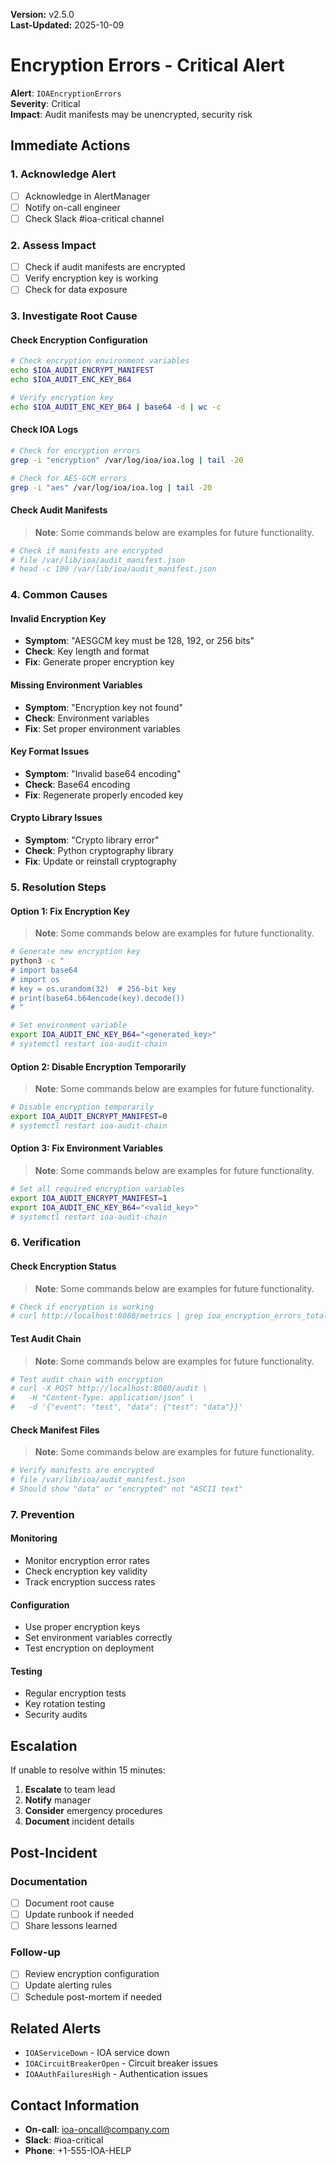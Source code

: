 **Version:** v2.5.0  
**Last-Updated:** 2025-10-09

<!-- SPDX-License-Identifier: Apache-2.0
<!-- Copyright (c) 2025 OrchIntel Systems Ltd.
<!-- https://orchintel.com | https://ioa.systems
<!--
<!-- Part of IOA Core (Open Source Edition). See LICENSE at repo root.
-->

# Encryption Errors - Critical Alert

**Alert**: `IOAEncryptionErrors`  
**Severity**: Critical  
**Impact**: Audit manifests may be unencrypted, security risk

## Immediate Actions

### 1. Acknowledge Alert
- [ ] Acknowledge in AlertManager
- [ ] Notify on-call engineer
- [ ] Check Slack #ioa-critical channel

### 2. Assess Impact
- [ ] Check if audit manifests are encrypted
- [ ] Verify encryption key is working
- [ ] Check for data exposure

### 3. Investigate Root Cause

#### Check Encryption Configuration
```bash
# Check encryption environment variables
echo $IOA_AUDIT_ENCRYPT_MANIFEST
echo $IOA_AUDIT_ENC_KEY_B64

# Verify encryption key
echo $IOA_AUDIT_ENC_KEY_B64 | base64 -d | wc -c
```

#### Check IOA Logs
```bash
# Check for encryption errors
grep -i "encryption" /var/log/ioa/ioa.log | tail -20

# Check for AES-GCM errors
grep -i "aes" /var/log/ioa/ioa.log | tail -20
```

#### Check Audit Manifests
> **Note**: Some commands below are examples for future functionality.

```bash
# Check if manifests are encrypted
# file /var/lib/ioa/audit_manifest.json
# head -c 100 /var/lib/ioa/audit_manifest.json
```

### 4. Common Causes

#### Invalid Encryption Key
- **Symptom**: "AESGCM key must be 128, 192, or 256 bits"
- **Check**: Key length and format
- **Fix**: Generate proper encryption key

#### Missing Environment Variables
- **Symptom**: "Encryption key not found"
- **Check**: Environment variables
- **Fix**: Set proper environment variables

#### Key Format Issues
- **Symptom**: "Invalid base64 encoding"
- **Check**: Base64 encoding
- **Fix**: Regenerate properly encoded key

#### Crypto Library Issues
- **Symptom**: "Crypto library error"
- **Check**: Python cryptography library
- **Fix**: Update or reinstall cryptography

### 5. Resolution Steps

#### Option 1: Fix Encryption Key
> **Note**: Some commands below are examples for future functionality.

```bash
# Generate new encryption key
python3 -c "
# import base64
# import os
# key = os.urandom(32)  # 256-bit key
# print(base64.b64encode(key).decode())
# "

# Set environment variable
export IOA_AUDIT_ENC_KEY_B64="<generated_key>"
# systemctl restart ioa-audit-chain
```

#### Option 2: Disable Encryption Temporarily
> **Note**: Some commands below are examples for future functionality.

```bash
# Disable encryption temporarily
export IOA_AUDIT_ENCRYPT_MANIFEST=0
# systemctl restart ioa-audit-chain
```

#### Option 3: Fix Environment Variables
> **Note**: Some commands below are examples for future functionality.

```bash
# Set all required encryption variables
export IOA_AUDIT_ENCRYPT_MANIFEST=1
export IOA_AUDIT_ENC_KEY_B64="<valid_key>"
# systemctl restart ioa-audit-chain
```

### 6. Verification

#### Check Encryption Status
> **Note**: Some commands below are examples for future functionality.

```bash
# Check if encryption is working
# curl http://localhost:8080/metrics | grep ioa_encryption_errors_total
```

#### Test Audit Chain
> **Note**: Some commands below are examples for future functionality.

```bash
# Test audit chain with encryption
# curl -X POST http://localhost:8080/audit \
#   -H "Content-Type: application/json" \
#   -d '{"event": "test", "data": {"test": "data"}}'
```

#### Check Manifest Files
> **Note**: Some commands below are examples for future functionality.

```bash
# Verify manifests are encrypted
# file /var/lib/ioa/audit_manifest.json
# Should show "data" or "encrypted" not "ASCII text"
```

### 7. Prevention

#### Monitoring
- Monitor encryption error rates
- Check encryption key validity
- Track encryption success rates

#### Configuration
- Use proper encryption keys
- Set environment variables correctly
- Test encryption on deployment

#### Testing
- Regular encryption tests
- Key rotation testing
- Security audits

## Escalation

If unable to resolve within 15 minutes:
1. **Escalate** to team lead
2. **Notify** manager
3. **Consider** emergency procedures
4. **Document** incident details

## Post-Incident

### Documentation
- [ ] Document root cause
- [ ] Update runbook if needed
- [ ] Share lessons learned

### Follow-up
- [ ] Review encryption configuration
- [ ] Update alerting rules
- [ ] Schedule post-mortem if needed

## Related Alerts

- `IOAServiceDown` - IOA service down
- `IOACircuitBreakerOpen` - Circuit breaker issues
- `IOAAuthFailuresHigh` - Authentication issues

## Contact Information

- **On-call**: ioa-oncall@company.com
- **Slack**: #ioa-critical
- **Phone**: +1-555-IOA-HELP
